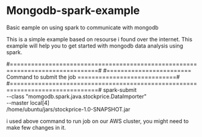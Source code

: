 # Mongodb-spark-example
Basic eample on using spark to communicate with mongodb

This is a simple example based on resourse i found over the internet.
This example will help you to get started with mongodb data analysis using spark.


#===============================================================================#
#======================== Command to submit the job ============================#
#===============================================================================#
spark-submit \
  --class "momgodb.spark.java.stockprice.DataImporter" \
  --master local[4] \
  /home/ubuntu/jars/stockprice-1.0-SNAPSHOT.jar

i used above command to run job on our AWS cluster, you might need to make few changes in it.


